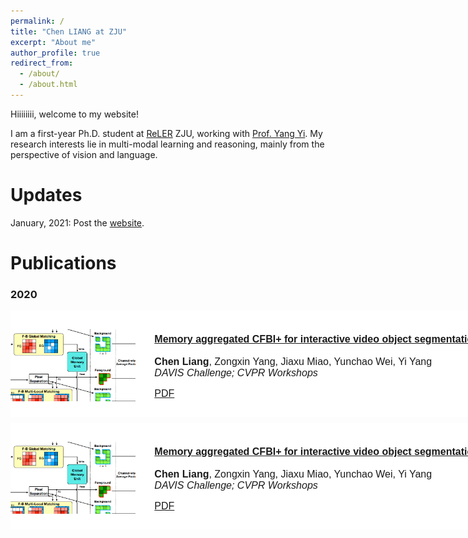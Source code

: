 ```yaml
---
permalink: /
title: "Chen LIANG at ZJU"
excerpt: "About me"
author_profile: true
redirect_from: 
  - /about/
  - /about.html
---
```


Hiiiiiiii, welcome to my website!

I am a first-year Ph.D. student at [ReLER](https://reler.net/) ZJU, working with [Prof. Yang Yi](https://profiles.uts.edu.au/Yi.Yang). My research interests lie in multi-modal learning and reasoning, mainly from the perspective of vision and language.

Updates
======
January, 2021: Post the [website](https://leonnnop.github.io/).

Publications
======
<h3>2020</h3>
<div class="publication">
    <div class="proimg">
        <img src="/images/memory+.png" class="publogo" width="200px">
    </div>
    <div class="procontext">
      <p> 
          <strong>
          <a href="https://davischallenge.org/challenge2020/papers/DAVIS-Interactive-Challenge-3rd-Team.pdf" class="first">Memory aggregated CFBI+ for interactive video object segmentation</a>
          </strong>
          <br>
          <br>
          <b>Chen Liang</b>, Zongxin Yang, Jiaxu Miao, Yunchao Wei, Yi Yang
          <br>
          <em>DAVIS Challenge; CVPR Workshops</em>
          <br>
          <span class="links">
              <a href="https://davischallenge.org/challenge2020/papers/DAVIS-Interactive-Challenge-3rd-Team.pdff" class="first">PDF</a>
          </span>
      </p>
    </div>
</div>

<div class="publication">
    <div class="proimg">
        <img src="/images/memory+.png" class="publogo" width="200px">
    </div>
    <div class="procontext">
      <p> 
          <strong>
          <a href="https://davischallenge.org/challenge2020/papers/DAVIS-Interactive-Challenge-3rd-Team.pdf" class="first">Memory aggregated CFBI+ for interactive video object segmentation</a>
          </strong>
          <br>
          <br>
          <b>Chen Liang</b>, Zongxin Yang, Jiaxu Miao, Yunchao Wei, Yi Yang
          <br>
          <em>DAVIS Challenge; CVPR Workshops</em>
          <br>
          <span class="links">
              <a href="https://davischallenge.org/challenge2020/papers/DAVIS-Interactive-Challenge-3rd-Team.pdff" class="first">PDF</a>
          </span>
      </p>
    </div>
</div>


<style>
.publication .proimg {
  display: block;
  float: left;
  display: flex;
  align-items: center;
  height: 100%;
}
.publication .procontext {
  float: right;
  display: block;
  margin-block-start: 1em;
  margin-block-end: 1em;
  margin-inline-start: 0px;
  margin-inline-end: 0px;
}
.publication {
  padding: 0;
  font-family: Arial;
  font-size: 16px;
  background-color: #fff;
  float: left;
  width: 750px;
  margin-bottom: 10px;
}
.publication {
  clear: left;
  padding-bottom: 0px;
  height: 170px;
}
.publication img {
  margin-top: 5px;
}
.publication p {
  height: 100px;
  padding-top: 5px;
}
.publogo {
  margin-right: 15px;
  float: left;
  border: 0;
}
.publication .links {
  position: relative;
  top: 15px;
}
</style>